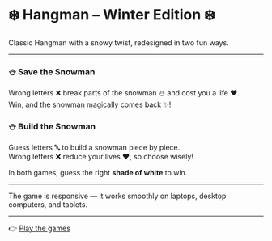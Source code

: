 # ❄️ Hangman – Winter Edition ❄️

Classic Hangman with a snowy twist, redesigned in two fun ways.

---

### ⛄ Save the Snowman

Wrong letters ❌ break parts of the snowman ⛄ and cost you a life ❤️.  
Win, and the snowman magically comes back ✨!  

### ⛄ Build the Snowman

Guess letters 🔤 to build a snowman piece by piece.  
Wrong letters ❌ reduce your lives ❤️, so choose wisely!  

In both games, guess the right **shade of white** to win.

---

The game is responsive — it works smoothly on laptops, desktop computers, and tablets.

---

👉 [Play the games](https://anitalas.github.io/website-simpleGames/)
